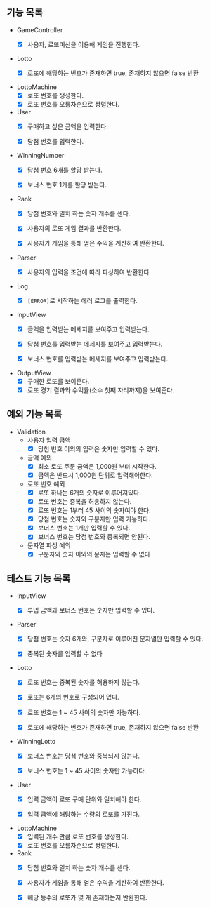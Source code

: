 ## 기능 목록

- GameController
    - [x] 사용자, 로또머신을 이용해 게임을 진행한다.


- Lotto
    - [x] 로또에 해당하는 번호가 존재하면 true, 존재하지 않으면 false 반환


- LottoMachine
    - [x] 로또 번호를 생성한다.
    - [x] 로또 번호를 오름차순으로 정렬한다.

- User
    - [x] 구매하고 싶은 금액을 입력한다.
    - [x] 당첨 번호를 입력한다.


- WinningNumber
    - [x] 당첨 번호 6개를 할당 받는다.
    - [x] 보너스 번호 1개를 할당 받는다.


- Rank
    - [x] 당첨 번호와 일치 하는 숫자 개수를 센다.
    - [x] 사용자의 로또 게임 결과를 반환한다.
    - [x] 사용자가 게임을 통해 얻은 수익을 계산하여 반환한다.


- Parser
    - [X] 사용자의 입력을 조건에 따라 파싱하여 반환한다.


- Log
    - [x] `[ERROR]`로 시작하는 에러 로그를 출력한다.


- InputView
    - [x] 금액을 입력받는 메세지를 보여주고 입력받는다.
    - [x] 당첨 번호를 입력받는 메세지를 보여주고 입력받는다.
    - [x] 보너스 번호를 입력받는 메세지를 보여주고 입력받는다.


- OutputView
    - [x] 구매한 로또를 보여준다.
    - [x] 로또 경기 결과와 수익률(소수 첫째 자리까지)을 보여준다.

## 예외 기능 목록

- Validation
    - 사용자 입력 금액
        - [x] 당첨 번호 이외의 입력은 숫자만 입력할 수 있다.

    - 금액 예외
        - [x] 최소 로또 주문 금액은 1,000원 부터 시작한다.
        - [x] 금액은 반드시 1,000원 단위로 입력해야한다.

    - 로또 번호 예외
        - [x] 로또 하나는 6개의 숫자로 이루어져있다.
        - [x] 로또 번호는 중복을 허용하지 않는다.
        - [x] 로또 번호는 1부터 45 사이의 숫자여야 한다.
        - [x] 당첨 번호는 숫자와 구분자만 입력 가능하다.
        - [x] 보너스 번호는 1개만 입력할 수 있다.
        - [x] 보너스 번호는 당첨 번호와 중복되면 안된다.

    - 문자열 파싱 예외
        - [x] 구분자와 숫자 이외의 문자는 입력할 수 없다

## 테스트 기능 목록

- InputView
    - [x] 투입 금액과 보너스 번호는 숫자만 입력할 수 있다.


- Parser
    - [x] 당첨 번호는 숫자 6개와, 구분자로 이루어진 문자열만 입력할 수 있다.
    - [x] 중복된 숫자를 입력할 수 없다


- Lotto
    - [x] 로또 번호는 중복된 숫자를 허용하지 않는다.
    - [x] 로또는 6개의 번호로 구성되어 있다.
    - [x] 로또 번호는 1 ~ 45 사이의 숫자만 가능하다.
    - [x] 로또에 해당하는 번호가 존재하면 true, 존재하지 않으면 false 반환


- WinningLotto
    - [x] 보너스 번호는 당첨 번호와 중복되지 않는다.
    - [x] 보너스 번호는 1 ~ 45 사이의 숫자만 가능하다.


- User
    - [x] 입력 금액이 로또 구매 단위와 일치해야 한다.
    - [x] 입력 금액에 해당하는 수량의 로또를 가진다.


- LottoMachine
    - [x] 입력된 개수 만큼 로또 번호를 생성한다.
    - [x] 로또 번호를 오름차순으로 정렬한다.

- Rank
    - [x] 당첨 번호와 일치 하는 숫자 개수를 센다.
    - [x] 사용자가 게임을 통해 얻은 수익을 계산하여 반환한다.
    - [x] 해당 등수의 로또가 몇 개 존재하는지 반환한다.


